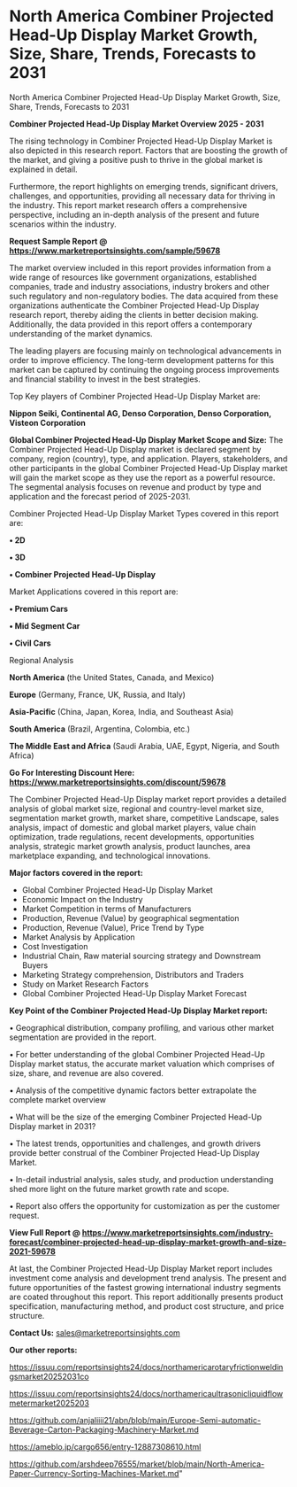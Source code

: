 # North America Combiner Projected Head-Up Display Market Growth, Size, Share, Trends, Forecasts to 2031
North America Combiner Projected Head-Up Display Market Growth, Size, Share, Trends, Forecasts to 2031

<Strong> Combiner Projected Head-Up Display Market Overview 2025 - 2031</strong>

The rising technology in Combiner Projected Head-Up Display Market is also depicted in this research report. Factors that are boosting the growth of the market, and giving a positive push to thrive in the global market is explained in detail.

Furthermore, the report highlights on emerging trends, significant drivers, challenges, and opportunities, providing all necessary data for thriving in the industry. This report market research offers a comprehensive perspective, including an in-depth analysis of the present and future scenarios within the industry.

<strong>Request Sample Report @ <a href=https://www.marketreportsinsights.com/sample/59678>https://www.marketreportsinsights.com/sample/59678</a></strong>

The market overview included in this report provides information from a wide range of resources like government organizations, established companies, trade and industry associations, industry brokers and other such regulatory and non-regulatory bodies. The data acquired from these organizations authenticate the Combiner Projected Head-Up Display research report, thereby aiding the clients in better decision making. Additionally, the data provided in this report offers a contemporary understanding of the market dynamics.

The leading players are focusing mainly on technological advancements in order to improve efficiency. The long-term development patterns for this market can be captured by continuing the ongoing process improvements and financial stability to invest in the best strategies.

Top Key players of Combiner Projected Head-Up Display Market are:

<strong>Nippon Seiki, Continental AG, Denso Corporation, Denso Corporation, Visteon Corporation</strong>

<strong><b>Global Combiner Projected Head-Up Display Market Scope and Size:</b></strong>
The Combiner Projected Head-Up Display market is declared segment by company, region (country), type, and application. Players, stakeholders, and other participants in the global Combiner Projected Head-Up Display market will gain the market scope as they use the report as a powerful resource. The segmental analysis focuses on revenue and product by type and application and the forecast period of 2025-2031.

Combiner Projected Head-Up Display Market Types covered in this report are:

<strong>• 2D

• 3D

• Combiner Projected Head-Up Display</strong>

Market Applications covered in this report are:

<strong>• Premium Cars

• Mid Segment Car

• Civil Cars</strong> 

Regional Analysis

<strong>North America</strong> (the United States, Canada, and Mexico)

<strong>Europe</strong> (Germany, France, UK, Russia, and Italy)

<strong>Asia-Pacific</strong> (China, Japan, Korea, India, and Southeast Asia)

<strong>South America</strong> (Brazil, Argentina, Colombia, etc.)

<strong>The Middle East and Africa</strong> (Saudi Arabia, UAE, Egypt, Nigeria, and South Africa)

<strong>Go For Interesting Discount Here: <a href=https://www.marketreportsinsights.com/discount/59678>https://www.marketreportsinsights.com/discount/59678</a></strong>

The Combiner Projected Head-Up Display market report provides a detailed analysis of global market size, regional and country-level market size, segmentation market growth, market share, competitive Landscape, sales analysis, impact of domestic and global market players, value chain optimization, trade regulations, recent developments, opportunities analysis, strategic market growth analysis, product launches, area marketplace expanding, and technological innovations.

<strong><b>Major factors covered in the report:</b></strong>
<ul>
  <li>Global Combiner Projected Head-Up Display Market </li>
  <li>Economic Impact on the Industry</li>
  <li>Market Competition in terms of Manufacturers</li>
  <li>Production, Revenue (Value) by geographical segmentation</li>
  <li>Production, Revenue (Value), Price Trend by Type</li>
  <li>Market Analysis by Application</li>
  <li>Cost Investigation</li>
  <li>Industrial Chain, Raw material sourcing strategy and Downstream Buyers</li>
  <li>Marketing Strategy comprehension, Distributors and Traders</li>
  <li>Study on Market Research Factors</li>
  <li>Global Combiner Projected Head-Up Display Market Forecast</li>
</ul>

<strong><b>Key Point of the Combiner Projected Head-Up Display Market report:</b></strong>

• Geographical distribution, company profiling, and various other market segmentation are provided in the report.

• For better understanding of the global Combiner Projected Head-Up Display market status, the accurate market valuation which comprises of size, share, and revenue are also covered.

• Analysis of the competitive dynamic factors better extrapolate the complete market overview

• What will be the size of the emerging Combiner Projected Head-Up Display market in 2031?

• The latest trends, opportunities and challenges, and growth drivers provide better construal of the Combiner Projected Head-Up Display Market.

• In-detail industrial analysis, sales study, and production understanding shed more light on the future market growth rate and scope.

• Report also offers the opportunity for customization as per the customer request.

<strong><b>View Full Report @ <a href=https://www.marketreportsinsights.com/industry-forecast/combiner-projected-head-up-display-market-growth-and-size-2021-59678>https://www.marketreportsinsights.com/industry-forecast/combiner-projected-head-up-display-market-growth-and-size-2021-59678</a></b></strong>


At last, the Combiner Projected Head-Up Display Market report includes investment come analysis and development trend analysis. The present and future opportunities of the fastest growing international industry segments are coated throughout this report. This report additionally presents product specification, manufacturing method, and product cost structure, and price structure.

<strong>Contact Us:</strong>
sales@marketreportsinsights.com

<strong>Our other reports:</strong>

<a href=https://issuu.com/reportsinsights24/docs/northamericarotaryfrictionweldingsmarket20252031co>https://issuu.com/reportsinsights24/docs/northamericarotaryfrictionweldingsmarket20252031co</a>

<a href=https://issuu.com/reportsinsights24/docs/northamericaultrasonicliquidflowmetermarket2025203>https://issuu.com/reportsinsights24/docs/northamericaultrasonicliquidflowmetermarket2025203</a>

<a href=https://github.com/anjaliiii21/abn/blob/main/Europe-Semi-automatic-Beverage-Carton-Packaging-Machinery-Market.md>https://github.com/anjaliiii21/abn/blob/main/Europe-Semi-automatic-Beverage-Carton-Packaging-Machinery-Market.md</a>

<a href=https://ameblo.jp/cargo656/entry-12887308610.html>https://ameblo.jp/cargo656/entry-12887308610.html</a>

<a href=https://github.com/arshdeep76555/market/blob/main/North-America-Paper-Currency-Sorting-Machines-Market.md>https://github.com/arshdeep76555/market/blob/main/North-America-Paper-Currency-Sorting-Machines-Market.md</a>"
